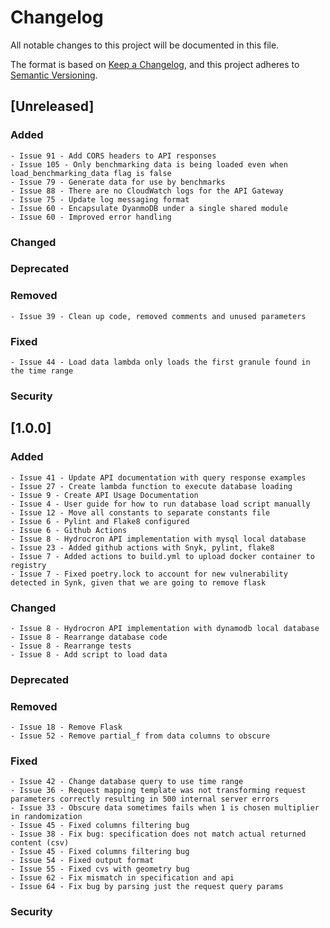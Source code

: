 # Changelog
All notable changes to this project will be documented in this file.

The format is based on [Keep a Changelog](https://keepachangelog.com/en/1.0.0/),
and this project adheres to [Semantic Versioning](https://semver.org/spec/v2.0.0.html).

## [Unreleased]
### Added
    - Issue 91 - Add CORS headers to API responses
    - Issue 105 - Only benchmarking data is being loaded even when load_benchmarking_data flag is false
    - Issue 79 - Generate data for use by benchmarks
    - Issue 88 - There are no CloudWatch logs for the API Gateway
    - Issue 75 - Update log messaging format
    - Issue 60 - Encapsulate DyanmoDB under a single shared module
    - Issue 60 - Improved error handling
### Changed
### Deprecated 
### Removed
    - Issue 39 - Clean up code, removed comments and unused parameters
### Fixed
    - Issue 44 - Load data lambda only loads the first granule found in the time range
### Security

## [1.0.0]

### Added
    - Issue 41 - Update API documentation with query response examples
    - Issue 27 - Create lambda function to execute database loading
    - Issue 9 - Create API Usage Documentation
    - Issue 4 - User guide for how to run database load script manually
    - Issue 12 - Move all constants to separate constants file
    - Issue 6 - Pylint and Flake8 configured
    - Issue 6 - Github Actions
    - Issue 8 - Hydrocron API implementation with mysql local database
    - Issue 23 - Added github actions with Snyk, pylint, flake8
    - Issue 7 - Added actions to build.yml to upload docker container to registry
    - Issue 7 - Fixed poetry.lock to account for new vulnerability detected in Synk, given that we are going to remove flask
### Changed
    - Issue 8 - Hydrocron API implementation with dynamodb local database
    - Issue 8 - Rearrange database code
    - Issue 8 - Rearrange tests
    - Issue 8 - Add script to load data
### Deprecated 
### Removed
    - Issue 18 - Remove Flask
    - Issue 52 - Remove partial_f from data columns to obscure
### Fixed
    - Issue 42 - Change database query to use time range
    - Issue 36 - Request mapping template was not transforming request parameters correctly resulting in 500 internal server errors
    - Issue 33 - Obscure data sometimes fails when 1 is chosen multiplier in randomization
    - Issue 45 - Fixed columns filtering bug
    - Issue 38 - Fix bug: specification does not match actual returned content (csv)
    - Issue 45 - Fixed columns filtering bug
    - Issue 54 - Fixed output format
    - Issue 55 - Fixed cvs with geometry bug
    - Issue 62 - Fix mismatch in specification and api 
    - Issue 64 - Fix bug by parsing just the request query params
### Security
